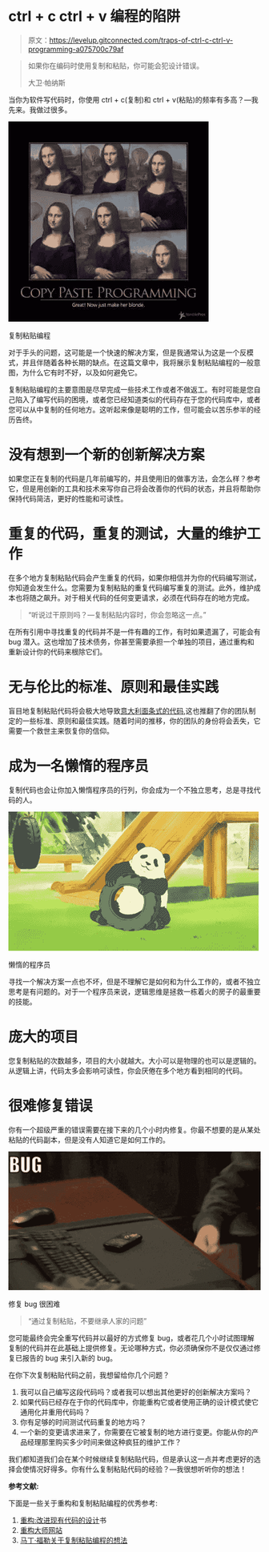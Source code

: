 # ctrl + c ctrl + v 编程的陷阱

> 原文：<https://levelup.gitconnected.com/traps-of-ctrl-c-ctrl-v-programming-a075700c79af>

> 如果你在编码时使用复制和粘贴，你可能会犯设计错误。
> 
> 大卫·帕纳斯

当你为软件写代码时，你使用 ctrl + c(复制)和 ctrl + v(粘贴)的频率有多高？—我先来。我做过很多。

![](img/a7f28500170b026f0d2d326bbafcb24d.png)

复制粘贴编程

对于手头的问题，这可能是一个快速的解决方案，但是我通常认为这是一个反模式，并且伴随着各种长期的缺点。在这篇文章中，我将展示复制粘贴编程的一般意图，为什么它有时不好，以及如何避免它。

复制粘贴编程的主要意图是尽早完成一些技术工作或者不做返工。有时可能是您自己陷入了编写代码的困境，或者您已经知道类似的代码存在于您的代码库中，或者您可以从中复制的任何地方。这听起来像是聪明的工作，但可能会以苦乐参半的经历告终。

# 没有想到一个新的创新解决方案

如果您正在复制的代码是几年前编写的，并且使用旧的做事方法，会怎么样？参考它，但是用创新的工具和技术来写你自己将会改善你的代码的状态，并且将帮助你保持代码简洁，更好的性能和可读性。

# 重复的代码，重复的测试，大量的维护工作

在多个地方复制粘贴代码会产生重复的代码，如果你相信并为你的代码编写测试，你知道会发生什么。您需要为复制粘贴的重复代码编写重复的测试。此外，维护成本也将随之飙升。对于相关代码的任何变更请求，必须在代码存在的地方完成。

> “听说过干原则吗？—复制粘贴内容时，你会忽略这一点。”

在所有引用中寻找重复的代码并不是一件有趣的工作，有时如果遗漏了，可能会有 bug 潜入。这也增加了技术债务，你甚至需要承担一个单独的项目，通过重构和重新设计你的代码来根除它们。

# 无与伦比的标准、原则和最佳实践

盲目地复制粘贴代码将会极大地导致[意大利面条式的代码](https://exceptionnotfound.net/spaghetti-code-the-daily-software-anti-pattern/),这也推翻了你的团队制定的一些标准、原则和最佳实践。随着时间的推移，你的团队的身份将会丢失，它需要一个救世主来恢复你的信仰。

# 成为一名懒惰的程序员

复制代码也会让你加入懒惰程序员的行列，你会成为一个不独立思考，总是寻找代码的人。

![](img/d7d1612514224ed502d6c363d2a74942.png)

懒惰的程序员

寻找一个解决方案一点也不坏，但是不理解它是如何和为什么工作的，或者不独立思考是有问题的。对于一个程序员来说，逻辑思维是拯救一栋着火的房子的最重要的技能。

# 庞大的项目

您复制粘贴的次数越多，项目的大小就越大。大小可以是物理的也可以是逻辑的。从逻辑上讲，代码太多会影响可读性，你会厌倦在多个地方看到相同的代码。

# 很难修复错误

你有一个超级严重的错误需要在接下来的几个小时内修复。你最不想要的是从某处粘贴的代码副本，但是没有人知道它是如何工作的。

![](img/7adf1331b3ab0f24451662dc33c34eb7.png)

修复 bug 很困难

> “通过复制粘贴，不要继承人家的问题”

您可能最终会完全重写代码并以最好的方式修复 bug，或者花几个小时试图理解复制的代码并在此基础上提供修复。无论哪种方式，你必须确保你不是仅仅通过修复已报告的 bug 来引入新的 bug。

在你下次复制粘贴代码之前，我想留给你几个问题？

1.  我可以自己编写这段代码吗？或者我可以想出其他更好的创新解决方案吗？
2.  如果代码已经存在于你的代码库中，你能重构它或者使用正确的设计模式使它通用化并重用代码吗？
3.  你有足够的时间测试代码重复的地方吗？
4.  一个新的变更请求进来了，你需要在它被复制的地方进行变更。你能从你的产品经理那里购买多少时间来做这种疯狂的维护工作？

我们都知道我们会在某个时候继续复制粘贴代码，但是承认这一点并考虑更好的选择会使情况好得多。你有什么复制粘贴代码的经验？—我很想听听你的想法！

**参考文献:**

下面是一些关于重构和复制粘贴编程的优秀参考:

1.  [重构:改进现有代码的设计](https://www.amazon.com/Refactoring-Improving-Design-Existing-Code/dp/0201485672)书
2.  [重构大师网站](https://refactoring.guru/refactoring)
3.  [马丁·福勒关于复制粘贴编程的想法](https://martinfowler.com/bliki/CannotMeasureProductivity.html)